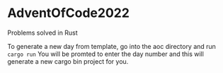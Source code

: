 # AdventOfCode2022

Problems solved in Rust

To generate a new day from template, go into the aoc directory and run `cargo run`
You will be promted to enter the day number and this will generate a new cargo bin project for you.